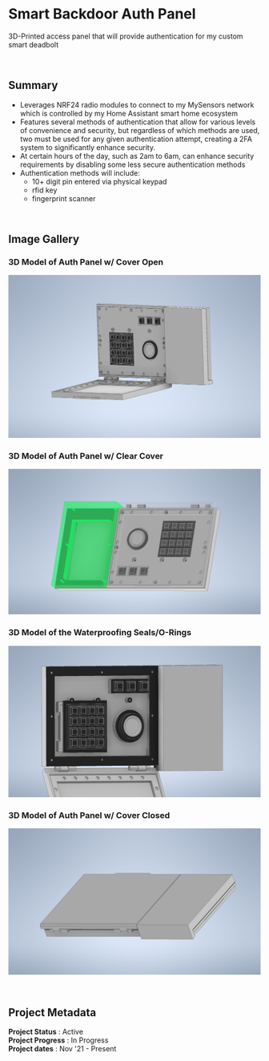 # Smart Backdoor Auth Panel

3D-Printed access panel that will provide authentication for my custom smart deadbolt

<br>

## Summary
 - Leverages NRF24 radio modules to connect to my MySensors network which is controlled by my Home Assistant smart home ecosystem
 - Features several methods of authentication that allow for various levels of convenience and security, but regardless of which methods are used, two must be used for any given authentication attempt, creating a 2FA system to significantly enhance security. 
 - At certain hours of the day, such as 2am to 6am, can enhance security requirements by disabling some less secure authentication methods
 - Authentication methods will include:
   - 10+ digit pin entered via physical keypad
   - rfid key
   - fingerprint scanner

<br>

## Image Gallery

### 3D Model of Auth Panel w/ Cover Open
![3D Model of Auth Panel w/ Cover Open](https://github.com/a-dubs/smart-backdoor-auth-panel/blob/master/image_gallery/v1/auth_panel_v1_open.png)
<br>

### 3D Model of Auth Panel w/ Clear Cover
![3D Model of Auth Panel w/ Clear Cover](https://github.com/a-dubs/smart-backdoor-auth-panel/blob/master/image_gallery/v1/auth_panel_v1_clear_cover.png)
<br>

### 3D Model of the Waterproofing Seals/O-Rings
![3D Model of the Waterproofing Seals/O-Rings](https://github.com/a-dubs/smart-backdoor-auth-panel/blob/master/image_gallery/v1/auth_panel_v1_waterproofing.png)

### 3D Model of Auth Panel w/ Cover Closed
![3D Model of Auth Panel w/ Cover Closed](https://github.com/a-dubs/smart-backdoor-auth-panel/blob/master/image_gallery/v1/auth_panel_v1_closed.png)
<br>

<br>

## Project Metadata

**Project Status** : Active  
**Project Progress** : In Progress  
**Project dates** : Nov '21 - Present    

